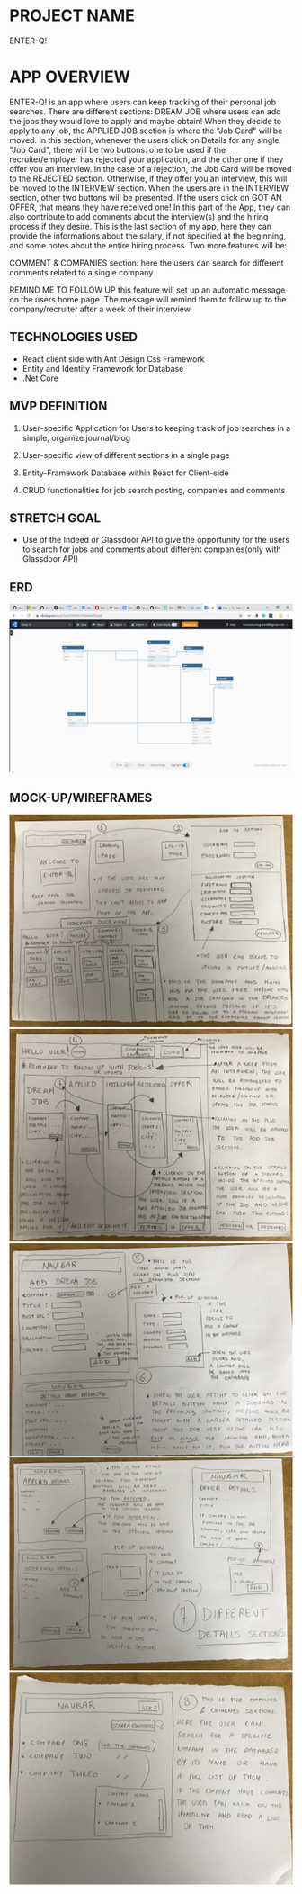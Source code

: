 # PROJECT NAME
ENTER-Q!


# APP OVERVIEW

ENTER-Q! is an app where users can keep tracking of their personal job searches. There are different sections:  DREAM JOB where users can add the jobs they would love to apply and maybe obtain! When they decide to apply to any job, the APPLIED JOB section is where the "Job Card" will be moved. In this section, whenever the users click on Details for any single "Job Card", there will be two buttons: one to be used if the recruiter/employer has rejected your application,  and the other one if they offer you an interview. In the case of a rejection, the Job Card will be moved to the REJECTED section. Otherwise, if they offer you an interview, this will be moved to the INTERVIEW section. When the users are in the INTERVIEW section, other two buttons will be presented. If the users click on GOT AN OFFER, that means they have received one! In this part of the App, they can also contribute to add comments about the interview(s) and the hiring process if they desire. This is the last section of my app, here they can provide the informations about the salary, if not specified at the beginning, and some notes about the entire hiring process. Two more features will be:  

COMMENT & COMPANIES section: here the users can search for different comments related to a single company

REMIND ME TO FOLLOW UP this feature will set up an automatic message on the users home page. The message will remind them to follow up to the company/recruiter after a week of their interview

## TECHNOLOGIES USED

- React client side with Ant Design Css Framework
- Entity and Identity Framework for Database 
- .Net Core 

## MVP DEFINITION

1. User-specific Application for Users to keeping track of job searches in a simple, organize journal/blog   

1. User-specific view of different sections in a single page  

1. Entity-Framework Database  within React for Client-side 

1. CRUD functionalities for job search posting, companies  and comments   

## STRETCH GOAL

- Use of the Indeed or Glassdoor API to give the opportunity for the users to search for jobs and comments about different companies(only with Glassdoor API) 

## ERD

![ERD](/ReadMePictures/ERDCapstone.png)

## MOCK-UP/WIREFRAMES

![mkup](/ReadMePictures/IMG_1.JPG)
![mkup](/ReadMePictures/IMG_2.JPG)
![mkup](/ReadMePictures/IMG_3.JPG)
![mkup](/ReadMePictures/IMG_4.JPG)
![mkup](/ReadMePictures/IMG_5.JPG)

